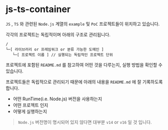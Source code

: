 # js-ts-container

`JS` , `TS` 와 관련된 `Node.js` 계열의 `example` 및 `PoC` 프로젝트들이 위치하고 있습니다.

각각의 프로젝트는 독립적이며 아래의 구조로 관리됩니다.

```
/
└─[ 라이브러리 or 프레임워크 or 분류 가능한 도메인 ]
   └─[ 프로젝트 이름 ] // 실행되는 독립적인 프로젝트 단위
```

프로젝트에 포함된 `README.md` 를 참고하여 어떤 것을 다루는지, 실행 방법을 확인할 수 있습니다.

프로젝트들은 독립적으로 관리되기 때문에 아래의 내용을 `README.md` 에 잘 기록하도록 합니다.

- 어떤 RunTime(i.e. Node.js) 버전을 사용하는지
- 어떤 프로젝트 인지
- 어떻게 실행하는지

> `Node.js` 버전명이 명시되어 있지 않다면 대부분 `v14` or `v16` 일 것 입니다.
